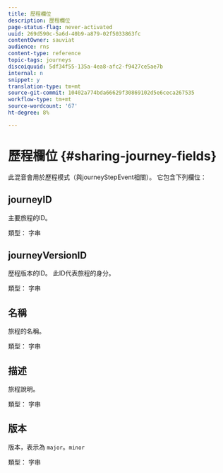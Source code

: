 ```yaml
---
title: 歷程欄位
description: 歷程欄位
page-status-flag: never-activated
uuid: 269d590c-5a6d-40b9-a879-02f5033863fc
contentOwner: sauviat
audience: rns
content-type: reference
topic-tags: journeys
discoiquuid: 5df34f55-135a-4ea8-afc2-f9427ce5ae7b
internal: n
snippet: y
translation-type: tm+mt
source-git-commit: 10402a774bda66629f30869102d5e6ceca267535
workflow-type: tm+mt
source-wordcount: '67'
ht-degree: 8%

---
```



# 歷程欄位 {#sharing-journey-fields}

此混音會用於歷程模式（與journeyStepEvent相關）。 它包含下列欄位：

## journeyID

主要旅程的ID。

類型： 字串

## journeyVersionID

歷程版本的ID。 此ID代表旅程的身分。

類型： 字串

## 名稱

旅程的名稱。

類型： 字串

## 描述

旅程說明。

類型： 字串

## 版本

版本，表示為 `major`。`minor`

類型： 字串
